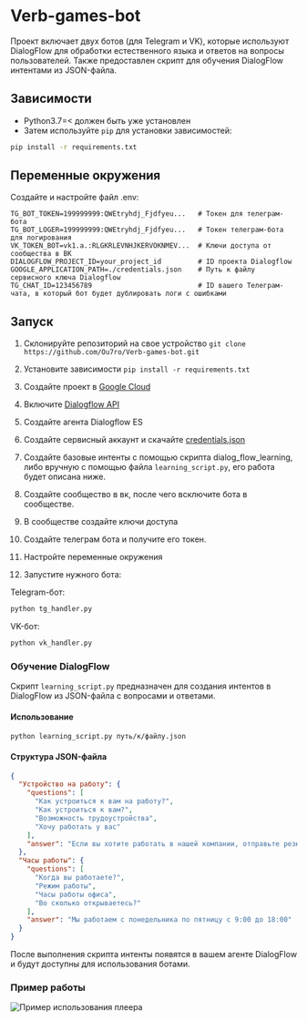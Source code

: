 # Verb-games-bot

Проект включает двух ботов (для Telegram и VK), которые используют DialogFlow для обработки естественного языка и ответов на вопросы пользователей. Также предоставлен скрипт для обучения DialogFlow интентами из JSON-файла.

## Зависимости

- Python3.7=< должен быть уже установлен
- Затем используйте `pip` для установки зависимостей:

```bash
pip install -r requirements.txt
```

## Переменные окружения
Создайте и настройте файл .env:

```
TG_BOT_TOKEN=199999999:QWEtryhdj_Fjdfyeu...   # Токен для телеграм-бота
TG_BOT_LOGER=199999999:QWEtryhdj_Fjdfyeu...   # Токен телеграм-бота для логирования
VK_TOKEN_BOT=vk1.a.:RLGKRLEVNHJKERVOKNMEV...  # Ключи доступа от сообщества в ВК
DIALOGFLOW_PROJECT_ID=your_project_id         # ID проекта Dialogflow
GOOGLE_APPLICATION_PATH=./credentials.json    # Путь к файлу сервисного ключа Dialogflow
TG_CHAT_ID=123456789                          # ID вашего Телеграм-чата, в который бот будет дублировать логи с ошибками
```

## Запуск

1. Склонируйте репозиторий на свое устройство `git clone https://github.com/Ou7ro/Verb-games-bot.git`

2. Установите зависимости `pip install -r requirements.txt`

3. Создайте проект в [Google Cloud](https://console.cloud.google.com/welcome?project=newagent-prhm)

4. Включите [Dialogflow API](https://console.cloud.google.com/apis/enableflow?apiid=dialogflow.googleapis.com)

5. Создайте агента Dialogflow ES

6. Создайте сервисный аккаунт и скачайте [credentials.json](https://console.cloud.google.com/projectselector2/iam-admin/serviceaccounts?supportedpurview=project)

7. Создайте базовые интенты с помощью скрипта dialog_flow_learning, либо вручную c помощью файла `learning_script.py`, его работа будет описана ниже.

8. Создайте сообщество в вк, после чего всключите бота в сообществе.

9. В сообществе создайте ключи доступа

10. Создайте телеграм бота и получите его токен.

11. Настройте переменные окружения

12. Запустите нужного бота:

Telegram-бот:
```bash
python tg_handler.py
```

VK-бот:
```bash
python vk_handler.py
```

### Обучение DialogFlow

Скрипт `learning_script.py` предназначен для создания интентов в DialogFlow из JSON-файла с вопросами и ответами.

#### Использование

```bash
python learning_script.py путь/к/файлу.json
```

#### Структура JSON-файла

```json
{
  "Устройство на работу": {
    "questions": [
      "Как устроиться к вам на работу?",
      "Как устроиться к вам?",
      "Возможность трудоустройства",
      "Хочу работать у вас"
    ],
    "answer": "Если вы хотите работать в нашей компании, отправьте резюме на email: hr@company.com"
  },
  "Часы работы": {
    "questions": [
      "Когда вы работаете?",
      "Режим работы",
      "Часы работы офиса",
      "Во сколько открываетесь?"
    ],
    "answer": "Мы работаем с понедельника по пятницу с 9:00 до 18:00"
  }
}
```

После выполнения скрипта интенты появятся в вашем агенте DialogFlow и будут доступны для использования ботами.

### Пример работы

![Пример использования плеера](https://github.com/user-attachments/assets/3cdd2e16-595d-47ef-be6d-cd7ef0e3c572)
